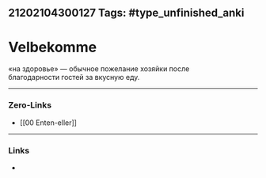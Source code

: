 21202104300127
Tags: #type_unfinished_anki
---
# Velbekomme

«на здоровье» — обычное пожелание хозяйки после  <br>благодарности гостей за вкусную еду. 

---
### Zero-Links
- [[00 Enten-eller]]
---
### Links
-